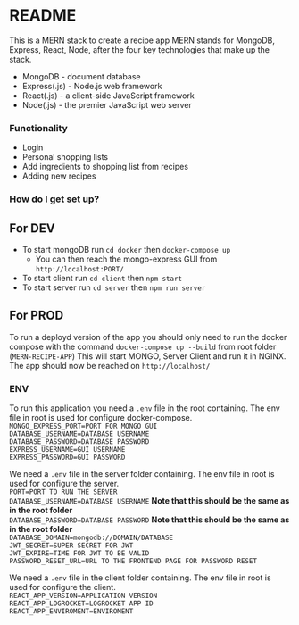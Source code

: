 # README

This is a MERN stack to create a recipe app
MERN stands for MongoDB, Express, React, Node, after the four key technologies that make up the stack.

-   MongoDB - document database
-   Express(.js) - Node.js web framework
-   React(.js) - a client-side JavaScript framework
-   Node(.js) - the premier JavaScript web server

### Functionality

-   Login
-   Personal shopping lists
-   Add ingredients to shopping list from recipes
-   Adding new recipes

### How do I get set up?

## For DEV

-   To start mongoDB run `cd docker` then `docker-compose up`
    -   You can then reach the mongo-express GUI from `http://localhost:PORT/`
-   To start client run `cd client` then `npm start`
-   To start server run `cd server` then `npm run server`

## For PROD

To run a deployd version of the app you should only need to run the docker compose with the command `docker-compose up --build` from root folder (`MERN-RECIPE-APP`)
This will start MONGO, Server Client and run it in NGINX.  
The app should now be reached on `http://localhost/`

### ENV

To run this application you need a `.env` file in the root containing.
The env file in root is used for configure docker-compose.  
`MONGO_EXPRESS_PORT=PORT FOR MONGO GUI`  
`DATABASE_USERNAME=DATABASE USERNAME`  
`DATABASE_PASSWORD=DATABASE PASSWORD`  
`EXPRESS_USERNAME=GUI USERNAME`  
`EXPRESS_PASSWORD=GUI PASSWORD`

We need a `.env` file in the server folder containing.
The env file in root is used for configure the server.  
`PORT=PORT TO RUN THE SERVER`  
`DATABASE_USERNAME=DATABASE USERNAME` **Note that this should be the same as in the root folder**  
`DATABASE_PASSWORD=DATABASE PASSWORD` **Note that this should be the same as in the root folder**  
`DATABASE_DOMAIN=mongodb://DOMAIN/DATABASE`  
`JWT_SECRET=SUPER SECRET FOR JWT`  
`JWT_EXPIRE=TIME FOR JWT TO BE VALID`  
`PASSWORD_RESET_URL=URL TO THE FRONTEND PAGE FOR PASSWORD RESET`

We need a `.env` file in the client folder containing.
The env file in root is used for configure the client.  
`REACT_APP_VERSION=APPLICATION VERSION`  
`REACT_APP_LOGROCKET=LOGROCKET APP ID`  
`REACT_APP_ENVIROMENT=ENVIROMENT`
